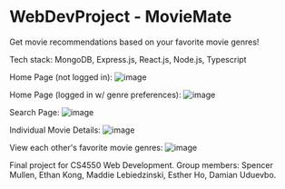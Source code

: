 # WebDevProject - MovieMate

Get movie recommendations based on your favorite movie genres!

Tech stack: MongoDB, Express.js, React.js, Node.js, Typescript

Home Page (not logged in):
![image](https://github.com/SpencerMullen/WebDevProject/assets/90352511/98aa94d2-7cad-4782-9f94-bad6e6d276bd)

Home Page (logged in w/ genre preferences):
![image](https://github.com/SpencerMullen/WebDevProject/assets/90352511/d37a39e3-1b98-4512-8a1d-e7b9b671278b)

Search Page:
![image](https://github.com/SpencerMullen/WebDevProject/assets/90352511/a5bb9712-fedf-4f99-b9c8-cdd91890a166)

Individual Movie Details:
![image](https://github.com/SpencerMullen/WebDevProject/assets/90352511/14f50818-0753-4401-9140-0fe5660c3254)

View each other's favorite movie genres:
![image](https://github.com/SpencerMullen/WebDevProject/assets/90352511/fa8b86fb-dd6a-4554-b10c-7358a3910b80)

Final project for CS4550 Web Development. Group members: Spencer Mullen, Ethan Kong, Maddie Lebiedzinski, Esther Ho, Damian Uduevbo.
